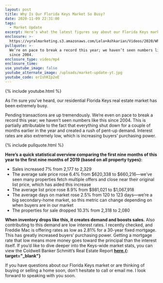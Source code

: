 ```yaml
---
layout: post
title: Why Is Our Florida Keys Market So Busy?
date: 2020-11-09 22:31:00
tags:
  - Market Update
excerpt: Here’s what the latest figures say about our Florida Keys market.
enclosure: >-
  https://vyralmarketing.s3.amazonaws.com/Lela+Ashkarian/Videos/2020/Why+Is+Our+Florida+Keys+Market+So+Busy%3F.mp4
pullquote: >-
  We’re on pace to break a record this year; we haven’t seen numbers like this
  since 2004.
enclosure_type: video/mp4
enclosure_time:
use_youtube_image: false
youtube_alternate_image: /uploads/market-update-yt.jpg
youtube_code: orIshKIp2eE
---
```


{% include youtube.html %}

As I’m sure you’ve heard, our residential Florida Keys real estate market has been extremely busy.&nbsp;

Pending transactions are up tremendously. We’re even on pace to break a record this year; we haven’t seen numbers like this since 2004. This is partially attributable to the fact that everything shut down for a couple of months earlier in the year and created a rush of pent-up demand. Interest rates are also extremely low, which is increasing buyers’ purchasing power.

{% include pullquote.html %}

**Here’s a quick statistical overview comparing the first nine months of this year to the first nine months of 2019 (based on all property types):**

* Sales increased 7% from 2,177 to 2,329
* The average sale price rose 6.4% from $620,338 to $660,216—we’ve seen many properties fetch multiple offers and close near their original list price, which has aided this increase
* The average list price rose 8.9% from $981,021 to $1,067,918
* The average days on market rose 2.5% from 120 to 123 days—we’re a big secondary-home market, so this metric can change depending on when buyers are in our market
* The properties for sale dropped 10.3% from 2,318 to 2,080

**When inventory drops like this, it creates demand and boosts sales.** Also contributing to this demand are low interest rates. I recently checked, and Freddie Mac is offering rates as low as 2.81% for a 30-year fixed mortgage. This has greatly increased buyers’ purchasing power. Getting a mortgage rate that low means more money goes toward the principal than the interest itself. If you’d like to dive deeper into the Keys-wide market stats, you can view the Coldwell Banker Schmitt’s Real Estate Report **[here.](https://vyralmarketing.s3.amazonaws.com/Lela+Ashkarian/Lela+and+Natalie+Fall+2020+CBS+Real+Estate+Report+final.pdf){: target="_blank"}&nbsp;**

If you have questions about our Florida Keys market or are thinking of buying or selling a home soon, don’t hesitate to call or email me. I look forward to speaking with you soon.